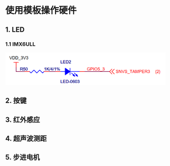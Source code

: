 # 使用模板操作硬件

## 1. LED



### 1.1 IMX6ULL

![image-20221104145051700](pic/71_imx6ull_pro_led.png)



## 2. 按键



## 3. 红外感应



## 4. 超声波测距



## 5. 步进电机